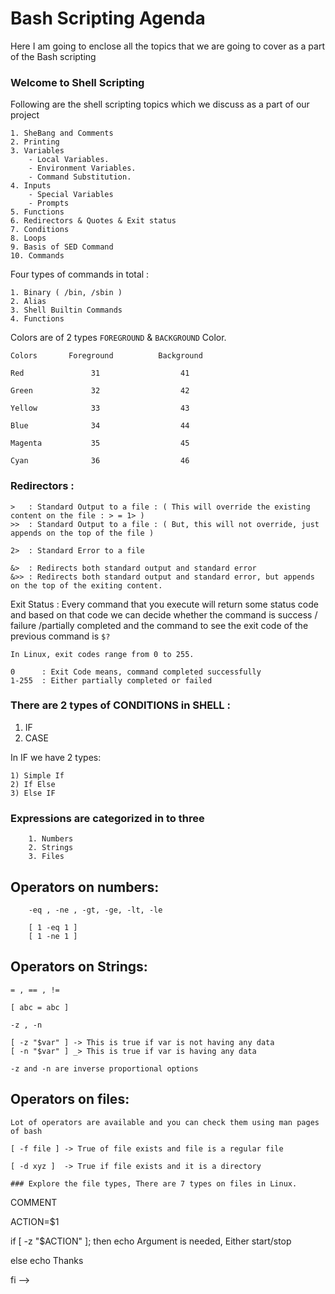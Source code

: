 # Bash Scripting Agenda

Here I am going to enclose all the topics that we are going to cover as a part of the Bash scripting

### Welcome to Shell Scripting


Following are the shell scripting topics which we discuss as a part of our project
```
1. SheBang and Comments
2. Printing
3. Variables
    - Local Variables.
    - Environment Variables.
    - Command Substitution.
4. Inputs
    - Special Variables
    - Prompts
5. Functions
6. Redirectors & Quotes & Exit status 
7. Conditions
8. Loops
9. Basis of SED Command
10. Commands
```

Four types of commands in total :
```
1. Binary ( /bin, /sbin )
2. Alias 
3. Shell Builtin Commands
4. Functions
```

Colors are of 2 types `FOREGROUND` & `BACKGROUND` Color.

```
Colors       Foreground          Background

Red               31                  41

Green             32                  42

Yellow            33                  43

Blue              34                  44

Magenta           35                  45

Cyan              36                  46
```


### Redirectors :

```
>   : Standard Output to a file : ( This will override the existing content on the file : > = 1> )
>>  : Standard Output to a file : ( But, this will not override, just appends on the top of the file )

2>  : Standard Error to a file  

&>  : Redirects both standard output and standard error
&>> : Redirects both standard output and standard error, but appends on the top of the exiting content.
```

Exit Status : Every command that you execute will return some status code and based on that code we can decide whether the command is success / failure /partially completed and the command to see the exit code of the previous command is `$?`

```
In Linux, exit codes range from 0 to 255.

0      : Exit Code means, command completed successfully
1-255  : Either partially completed or failed 

```

### There are 2 types of CONDITIONS in SHELL : 
1) IF
2) CASE 


In IF we have 2 types:

```
1) Simple If
2) If Else 
3) Else IF
```

### Expressions are categorized in to three
```
    1. Numbers
    2. Strings
    3. Files
```

## Operators on numbers:
```
    -eq , -ne , -gt, -ge, -lt, -le

    [ 1 -eq 1 ] 
    [ 1 -ne 1 ]
```

## Operators on Strings:
    = , == , !=

    [ abc = abc ]

    -z , -n 

    [ -z "$var" ] -> This is true if var is not having any data
    [ -n "$var" ] _> This is true if var is having any data

    -z and -n are inverse proportional options


## Operators on files:
    Lot of operators are available and you can check them using man pages of bash 

    [ -f file ] -> True of file exists and file is a regular file 

    [ -d xyz ]  -> True if file exists and it is a directory

    ### Explore the file types, There are 7 types on files in Linux.


COMMENT

ACTION=$1
 
if [ -z "$ACTION" ]; then 
    echo Argument is needed, Either start/stop
    
else 
    echo Thanks

fi  -->
